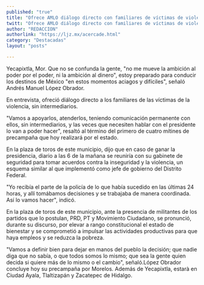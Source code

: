 ```yaml
---
published: "true"
title: "Ofrece AMLO diálogo directo con familiares de víctimas de violencia"
twitt: "Ofrece AMLO diálogo directo con familiares de víctimas de violencia"
author: "REDACCION"
authorlink: "https://ljz.mx/acercade.html"
category: "Destacadas"
layout: "posts"

---
```



  Yecapixtla, Mor. Que no se confunda la gente, "no me mueve la ambición al poder por el poder, ni la ambición al dinero", estoy preparado para conducir los destinos de México "en estos momentos aciagos y difíciles", señaló Andrés Manuel López Obrador.



  En entrevista, ofreció diálogo directo a los familiares de las víctimas de la violencia, sin intermediarios.



  "Vamos a apoyarlos, atenderlos, teniendo comunicación permanente con ellos, sin intermediarios, y las veces que necesiten hablar con el presidente lo van a poder hacer", resaltó al término del primero de cuatro mítines de precampaña que hoy realizará por el estado.



  En la plaza de toros de este municipio, dijo que en caso de ganar la presidencia, diario a las 6 de la mañana se reuniría con su gabinete de seguridad para tomar acuerdos contra la inseguridad y la violencia, un esquema similar al que implementó como jefe de gobierno del Distrito Federal.



  "Yo recibía el parte de la policía de lo que había sucedido en las últimas 24 horas, y allí tomábamos decisiones y se trabajaba de manera coordinada. Así lo vamos hacer", indicó.



  En la plaza de toros de este municipio, ante la presencia de militantes de los partidos que lo postulan, PRD, PT y Movimiento Ciudadano, se pronunció, durante su discurso, por elevar a rango constitucional el estado de bienestar y se comprometió a impulsar las actividades productivas para que haya empleos y se reduzca la pobreza.



  "Vamos a definir bien para dejar en manos del pueblo la decisión; que nadie diga que no sabía, o que todos somos lo mismo; que sea la gente quien decida si quiere más de lo mismo o el cambio", señaló.López Obrador concluye hoy su precampaña por Morelos. Además de Yecapixtla, estarà en Ciudad Ayala, Tlaltizapán y Zacatepec de Hidalgo.

